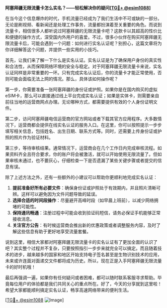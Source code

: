 **阿塞拜疆无限流量卡怎么实名？——轻松解决你的疑问[[TG💪+ @esim1088](https://t.me/s/esim1088)]**

在当今这个信息爆炸的时代，手机流量已经成为了我们生活中不可或缺的一部分。无论是刷视频、看新闻还是处理工作事务，流量都扮演着至关重要的角色。而说到流量卡，相信很多人都听说过阿塞拜疆的无限流量卡吧？这款卡以其超高的性价比和便捷的操作方式，深受国内外用户的喜爱。不过，很多小伙伴在购买阿塞拜疆无限流量卡后，可能会遇到一个问题：如何进行实名认证呢？别担心，这篇文章将为你详细解答这个问题，并提供一些实用的小技巧。

首先，让我们来了解一下什么是实名认证。实名认证是为了确保用户身份的真实性和合法性，从而保障网络环境的安全与稳定。对于阿塞拜疆无限流量卡来说，实名认证同样是非常重要的一环。只有完成实名认证后，你的流量卡才能正常使用，否则可能会面临无法上网的情况。那么，具体该如何操作呢？

第一步，你需要准备一张阿塞拜疆的身份证或护照。如果你是在国内购买的虚拟eSIM卡，那么可以直接通过线上平台完成实名认证；如果是实体卡，则需要亲自前往当地的运营商网点办理。无论哪种方式，都需要提供有效的个人身份证明文件。

第二步，访问阿塞拜疆电信运营商的官方网站或者下载其官方应用程序。大多数情况下，运营商都会提供在线实名认证的服务入口。在这里，你可以按照提示一步步填写相关信息，包括姓名、出生日期、联系方式等。同时，还需要上传身份证或护照的照片作为验证材料。

第三步，等待审核结果。通常情况下，运营商会在几个工作日内完成审核流程。如果资料齐全且符合要求，你的账户将会被激活，就可以开始使用无限流量了。但如果审核未通过，也不要灰心，仔细检查一下是否遗漏了某些关键步骤或者提交的信息有误。

除了上述方法之外，还有一些额外的小建议可以帮助你更顺利地完成实名认证：

1. **提前准备好所有必要文件**：确保身份证或护照处于有效期内，并且照片清晰可辨。这样可以避免因为文件问题导致的延误。
2. **选择合适的时间段操作**：尽量避开高峰时段（如早晨上班前），以减少网络拥堵的可能性。
3. **保持通讯畅通**：注册过程中可能会收到验证码短信，请务必保证手机能够正常接收消息。
4. **关注官方公告**：有时候运营商会推出新的优惠政策或者调整服务内容，及时了解这些信息有助于更好地享受流量套餐。

说到这里，相信大家都对阿塞拜疆无限流量卡的实名认证有了更加全面的认识了吧？其实整个过程并不复杂，只要按照指引一步步来就完全可以搞定。而且随着技术的进步，越来越多的国家和地区开始支持电子签名甚至是生物识别技术的应用，未来或许连面对面递交文件都将成为历史。所以，现在正是入手阿塞拜疆无限流量卡的好时机哦！

最后再强调一遍，如果你有任何疑问或者困难，都可以随时联系客服寻求帮助。毕竟每位用户的体验都是我们共同关心的重点所在。好了，今天的分享就到这里啦！希望大家都能顺利搞定实名认证，畅享高速网络带来的便利生活。

[[TG💪+ @esim1088](https://t.me/s/esim1088) ![Image](https://i.postimg.cc/4NQfJmqS/Snipaste-2025-05-13-00-14-12.png)]